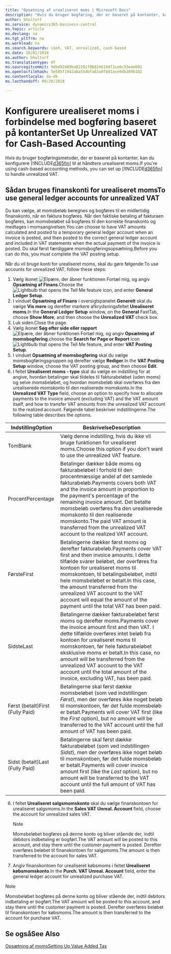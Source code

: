 ```yaml
---
title: "Opsætning af urealiseret moms | Microsoft Docs"
description: "Hvis du bruger bogføring, der er baseret på kontanter, kan du angive, hvordan urealiseret moms for salg og køb skal håndteres."
author: bholtorf
ms.service: dynamics365-business-central
ms.topic: article
ms.devlang: na
ms.tgt_pltfrm: na
ms.workload: na
ms.search.keywords: cash, VAT, unrealized, cash-based
ms.date: 10/01/2018
ms.author: bholtorf
ms.translationtype: HT
ms.sourcegitcommit: 9dbd92409ba02281f008246194f3ce0c53e4e001
ms.openlocfilehash: 5e505f1942aba554bfa83a0fb81ace0db209b102
ms.contentlocale: da-dk
ms.lasthandoff: 09/28/2018

---
```


# <a name="set-up-unrealized-vat-for-cash-based-accounting"></a><span data-ttu-id="402be-103">Konfigurere urealiseret moms i forbindelse med bogføring baseret på kontanter</span><span class="sxs-lookup"><span data-stu-id="402be-103">Set Up Unrealized VAT for Cash-Based Accounting</span></span>
<span data-ttu-id="402be-104">Hvis du bruger bogføringsmetoder, der er baseret på kontanter, kan du konfigurere [!INCLUDE[d365fin](includes/d365fin_md.md)] til at håndtere urealiseret moms.</span><span class="sxs-lookup"><span data-stu-id="402be-104">If you're using cash-based accounting methods, you can set up [!INCLUDE[d365fin](includes/d365fin_md.md)] to handle unrealized VAT.</span></span>

## <a name="to-use-general-ledger-accounts-for-unrealized-vat"></a><span data-ttu-id="402be-105">Sådan bruges finanskonti for urealiseret moms</span><span class="sxs-lookup"><span data-stu-id="402be-105">To use general ledger accounts for unrealized VAT</span></span>
<span data-ttu-id="402be-106">Du kan vælge, at momsbeløb beregnes og bogføres til en midlertidig finanskonto, når en faktura bogføres. Når den faktiske betaling af fakturaen bogføres, kan momsbeløbet så bogføres til den korrekte finanskonto og medtages i momsangivelsen.</span><span class="sxs-lookup"><span data-stu-id="402be-106">You can choose to have VAT amounts calculated and posted to a temporary general ledger account when an invoice is posted, and then posted to the correct general ledger account and included in VAT statements when the actual payment of the invoice is posted.</span></span> <span data-ttu-id="402be-107">Du skal først færdiggøre momsbogføringsopsætning.</span><span class="sxs-lookup"><span data-stu-id="402be-107">Before you can do this, you must complete the VAT posting setup.</span></span>

<span data-ttu-id="402be-108">Når du vil bruge konti for urealiseret moms, skal du gøre følgende:</span><span class="sxs-lookup"><span data-stu-id="402be-108">To use accounts for unrealized VAT, follow these steps:</span></span>
1. <span data-ttu-id="402be-109">Vælg ikonet ![Elpære, der åbner funktionen Fortæl mig](media/ui-search/search_small.png "Fortæl mig, hvad du vil foretage dig"), og angiv **Opsætning af Finans**.</span><span class="sxs-lookup"><span data-stu-id="402be-109">Choose the ![Lightbulb that opens the Tell Me feature](media/ui-search/search_small.png "Tell me what you want to do") icon, and enter **General Ledger Setup**.</span></span>
2. <span data-ttu-id="402be-110">I vinduet **Opsætning af Finans** i oversigtspanelet **Generelt** skal du vælge **Vis mere** og derefter markere afkrydsningsfeltet **Urealiseret moms**.</span><span class="sxs-lookup"><span data-stu-id="402be-110">In the **General Ledger Setup** window, on the **General** FastTab, choose **Show More**, and then choose the **Unrealized VAT** check box.</span></span>
3. <span data-ttu-id="402be-111">Luk siden.</span><span class="sxs-lookup"><span data-stu-id="402be-111">Close the page.</span></span>
4. <span data-ttu-id="402be-112">Vælg ikonet **Søg efter side eller rapport** ![Elpære, der åbner funktionen Fortæl mig](media/ui-search/search_small.png "Fortæl mig, hvad du vil foretage dig"), og angiv **Opsætning af momsbogføring**.</span><span class="sxs-lookup"><span data-stu-id="402be-112">choose the **Search for Page or Report** icon ![Lightbulb that opens the Tell Me feature](media/ui-search/search_small.png "Tell me what you want to do"), and enter **VAT Posting Setup**.</span></span>
5. <span data-ttu-id="402be-113">I vinduet **Opsætning af momsbogføring** skal du vælge momsbogføringsgruppen og derefter vælge **Rediger**.</span><span class="sxs-lookup"><span data-stu-id="402be-113">In the **VAT Posting Setup** window, choose the VAT posting group, and then choose **Edit**.</span></span>
6. <span data-ttu-id="402be-114">I feltet **Urealiseret moms - type** skal du vælge en indstilling for at angive, hvordan betalinger skal tildeles til fakturabeløbet (uden moms) og selve momsbeløbet, og hvordan momsbeløb skal overføres fra den urealiserede momskonto til den realiserede momskonto.</span><span class="sxs-lookup"><span data-stu-id="402be-114">In the **Unrealized VAT Type** field, choose an option to specify how to allocate payments to the invoice amount (excluding VAT) and the VAT amount itself, and how to transfer VAT amounts from the unrealized VAT account to the realized account.</span></span> <span data-ttu-id="402be-115">Følgende tabel beskriver indstillingerne.</span><span class="sxs-lookup"><span data-stu-id="402be-115">The following table describes the options.</span></span>

| <span data-ttu-id="402be-116">Indstilling</span><span class="sxs-lookup"><span data-stu-id="402be-116">Option</span></span> | <span data-ttu-id="402be-117">Beskrivelse</span><span class="sxs-lookup"><span data-stu-id="402be-117">Description</span></span> |
| --- | --- |
| <span data-ttu-id="402be-118">Tom</span><span class="sxs-lookup"><span data-stu-id="402be-118">Blank</span></span> | <span data-ttu-id="402be-119">Vælg denne indstilling, hvis du ikke vil bruge funktionen for urealiseret moms.</span><span class="sxs-lookup"><span data-stu-id="402be-119">Choose this option if you don't want to use the unrealized VAT feature.</span></span> |
| <span data-ttu-id="402be-120">Procent</span><span class="sxs-lookup"><span data-stu-id="402be-120">Percentage</span></span> | <span data-ttu-id="402be-121">Betalinger dækker både moms og fakturabeløbet i forhold til den procentmæssige andel af det samlede fakturabeløb.</span><span class="sxs-lookup"><span data-stu-id="402be-121">Payments covers both VAT and the invoice amount in proportion to the payment's percentage of the remaining invoice amount.</span></span> <span data-ttu-id="402be-122">Det betalte momsbeløb overføres fra den urealiserede momskonto til den realiserede momskonto.</span><span class="sxs-lookup"><span data-stu-id="402be-122">The paid VAT amount is transferred from the unrealized VAT account to the realized VAT account.</span></span> |
| <span data-ttu-id="402be-123">Første</span><span class="sxs-lookup"><span data-stu-id="402be-123">First</span></span> | <span data-ttu-id="402be-124">Betalingerne dækker først moms og derefter fakturabeløb.</span><span class="sxs-lookup"><span data-stu-id="402be-124">Payments cover VAT first and then invoice amounts.</span></span> <span data-ttu-id="402be-125">I dette tilfælde svarer beløbet, der overføres fra kontoen for urealiseret moms til momskontoen, til betalingsbeløbet, indtil hele momsbeløbet er betalt.</span><span class="sxs-lookup"><span data-stu-id="402be-125">In this case, the amount transferred from the unrealized VAT account to the VAT account will equal the amount of the payment until the total VAT has been paid.</span></span> |
| <span data-ttu-id="402be-126">Sidste</span><span class="sxs-lookup"><span data-stu-id="402be-126">Last</span></span> | <span data-ttu-id="402be-127">Betalingerne dækker fakturabeløbet først moms og derefter moms.</span><span class="sxs-lookup"><span data-stu-id="402be-127">Payments cover the invoice amount first and then VAT.</span></span> <span data-ttu-id="402be-128">I dette tilfælde overføres intet beløb fra kontoen for urealiseret moms til momskontoen, før hele fakturabeløbet eksklusive moms er betalt.</span><span class="sxs-lookup"><span data-stu-id="402be-128">In this case, no amount will be transferred from the unrealized VAT account to the VAT account until the total amount of the invoice, excluding VAT, has been paid.</span></span> |
| <span data-ttu-id="402be-129">Først (betalt)</span><span class="sxs-lookup"><span data-stu-id="402be-129">First (Fully Paid)</span></span> | <span data-ttu-id="402be-130">Betalingerne skal først dække momsbeløbet (som ved indstillingen _Først_), men der overføres ikke noget beløb til momskontoen, før det fulde momsbeløb er betalt.</span><span class="sxs-lookup"><span data-stu-id="402be-130">Payments will cover VAT first (like the _First_ option), but no amount will be transferred to the VAT account until the full amount of VAT has been paid.</span></span> |
| <span data-ttu-id="402be-131">Sidst (betalt)</span><span class="sxs-lookup"><span data-stu-id="402be-131">Last (Fully Paid)</span></span> | <span data-ttu-id="402be-132">Betalingerne skal først dække fakturabeløbet (som ved indstillingen _Sidst_), men der overføres ikke noget beløb til momskontoen, før det fulde momsbeløb er betalt.</span><span class="sxs-lookup"><span data-stu-id="402be-132">Payments will cover invoice amount first (like the _Last_ option), but no amount will be transferred to the VAT account until the full amount of VAT has been paid.</span></span> |

6. <span data-ttu-id="402be-133">I feltet **Urealiseret salgsmomskonto** skal du vælge finanskontoen for urealiseret salgsmoms.</span><span class="sxs-lookup"><span data-stu-id="402be-133">In the **Sales VAT Unreal. Account** field, choose the account for unrealized sales VAT.</span></span>

    > [!NOTE]  
    > <span data-ttu-id="402be-134">Momsbeløbet bogføres på denne konto og bliver stående der, indtil debitors indbetaling er bogført.</span><span class="sxs-lookup"><span data-stu-id="402be-134">The VAT amount will be posted to this account, and stay there until the customer payment is posted.</span></span> <span data-ttu-id="402be-135">Derefter overføres beløbet til finanskontoen for salgsmoms.</span><span class="sxs-lookup"><span data-stu-id="402be-135">The amount is then transferred to the account for sales VAT.</span></span>
7. <span data-ttu-id="402be-136">Angiv finanskontoen for urealiseret købsmoms i feltet **Urealiseret købsmomskonto**.</span><span class="sxs-lookup"><span data-stu-id="402be-136">In the **Purch. VAT Unreal. Account** field, enter the general ledger account for unrealized purchase VAT.</span></span>

> [!NOTE]  
> <span data-ttu-id="402be-137">Momsbeløbet bogføres på denne konto og bliver stående der, indtil debitors indbetaling er bogført.</span><span class="sxs-lookup"><span data-stu-id="402be-137">The VAT amount will be posted to this account, and stay there until the customer payment is posted.</span></span> <span data-ttu-id="402be-138">Derefter overføres beløbet til finanskontoen for købsmoms.</span><span class="sxs-lookup"><span data-stu-id="402be-138">The amount is then transferred to the account for purchase VAT.</span></span>

## <a name="see-also"></a><span data-ttu-id="402be-139">Se også</span><span class="sxs-lookup"><span data-stu-id="402be-139">See Also</span></span>
[<span data-ttu-id="402be-140">Opsætning af moms</span><span class="sxs-lookup"><span data-stu-id="402be-140">Setting Up Value Added Tax</span></span>](finance-setup-vat.md)


